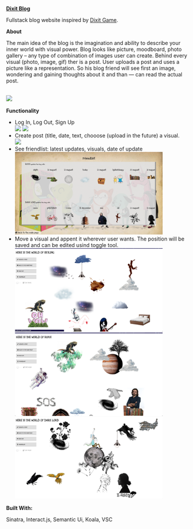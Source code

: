 <p><strong><a href="https://sheltered-harbor-88953.herokuapp.com/">Dixit Blog </a></strong></p>
<p>Fullstack blog website inspired by <a href="https://en.wikipedia.org/wiki/Dixit_(card_game)">Dixit Game</a>.</p>

<p><strong> About </strong></p>
<p>The main idea of the blog is the imagination and ability to describe your inner world with visual power. Blog looks like picture, moodboard, photo gallery – any type of combination of images user can create. Behind every visual (photo, image, gif) ther is a post. User uploads a post and uses a picture like a representation. So his blog friend will see first an image, wondering and gaining thoughts about it and than — can read the actual post.</p>

</br>

<img src="https://github.com/mary-tkachenko/dixit_blog/blob/master/screens/mainpage.png?raw=true" width="400">
</br>
<p><strong> Functionality </strong></p>
<ul>
  <li>Log In, Log Out, Sign Up</li>
  <img src="https://github.com/mary-tkachenko/dixit_blog/blob/master/screens/login.png?raw=true" width="400">
  <img src="https://github.com/mary-tkachenko/dixit_blog/blob/master/screens/signup.png?raw=true" width="400"> 
  <li>Create post (title, date, text, chooose (upload in the future) a visual.</li>
  <img src="https://github.com/mary-tkachenko/dixit_blog/blob/master/screens/createpost.png?raw=true" width="400">
  <li>See friendlist: latest updates, visuals, date of update</li>
  <img src="https://github.com/mary-tkachenko/dixit_blog/blob/master/screens/friendlist.png?raw=true" width="400"> 
  <li>Move a visual and appent it wherever user wants. The position will be saved and can be edited usind toggle tool.</li>
  <img src="https://github.com/mary-tkachenko/dixit_blog/blob/master/screens/blog1.png?raw=true" width="400"> 
  <img src="https://github.com/mary-tkachenko/dixit_blog/blob/master/screens/blog2.png?raw=true" width="400"> 
  <img src="https://github.com/mary-tkachenko/dixit_blog/blob/master/screens/blog3.png?raw=true" width="400"> 
</ul>


<p><strong> Built With: </strong></p>
<p>Sinatra, Interact.js, Semantic Ui, Koala, VSC</p>



